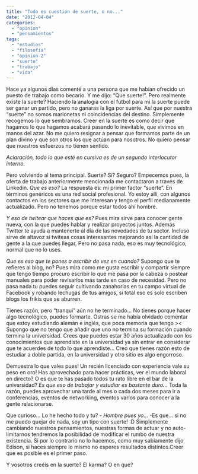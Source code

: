 ```yaml
---
title: "Todo es cuestión de suerte, o no..."
date: "2012-04-04"
categories: 
  - "opinion"
  - "pensamientos"
tags: 
  - "estudios"
  - "filosofia"
  - "opinion-2"
  - "suerte"
  - "trabajo"
  - "vida"
---
```


Hace ya algunos días comenté a una persona que me habían ofrecido un puesto de trabajo como becario. Y me dijo: “Que suerte!”. Pero realmente existe la suerte? Haciendo la analogía con el fútbol para mi la suerte puede ser ganar un partido, pero no ganaras la liga por suerte. Así que por nuestra “suerte” no somos marionetas ni coincidencias del destino. Simplemente recogemos lo que sembramos. Creer en la suerte es como decir que hagamos lo que hagamos acabará pasando lo inevitable, que vivimos en manos del azar. No me quiero resignar a pensar que formamos parte de un plan divino y que son otros los que actúan para nosotros. No quiero pensar que nuestros esfuerzos no tienen sentido.

_Aclaración, todo lo que esté en cursiva es de un segundo interlocutor interno._

Pero volviendo al tema principal. Suerte? Si? Seguro? Empecemos pues, la oferta de trabajo anteriormente mencionada me contactaron a través de Linkedin. _Que es eso?_ La respuesta es: mi primer factor “suerte”. En términos genéricos es una red social profesional. Yo estoy allí, con algunos contactos en los sectores que me interesan y tengo el perfil medianamente actualizado. Pero no tenemos porque estar todos ahí hombre.

_Y eso de twitear que haces que es?_ Pues mira sirve para conocer gente nueva, con la que puedes hablar y realizar proyectos juntos. Además Twitter te ayuda a mantenerte al día de las novedades de tu sector. Incluso sirve de altavoz si twiteas cosas interesantes mejorando así la cantidad de gente a la que puedes llegar. Pero no pasa nada, eso es muy tecnológico, normal que no lo uses.

_Que es eso que te pones a escribir de vez en cuando?_ Supongo que te refieres al blog, no? Pues mira como me gusta escribir y compartir siempre que tengo tiempo procuro escribir lo que me pasa por la cabeza o postear manuales para poder revisarlos más tarde en caso de necesidad. Pero no pasa nada tu puedes seguir cultivando zanahorias en tu campo virtual de Facebook y robando lechugas de tus amigos, si total eso es solo escriben blogs los frikis que se aburren.

Tienes razón, pero “tranqui” aún no he terminado... No tienes porque hacer algo tecnológico, puedes formarte. Ostras se me había olvidado comentar que estoy estudiando alemán e inglés, que poca memoria que tengo >< Supongo que no tengo que añadir que uno no termina su formación cuando termina la universidad. Crees que puedes estar 30 años actualizado con los conocimientos que aprendiste en la universidad ya sin entrar en considerar que te acuerdes de todo lo que aprendiste... Creo que tienes razón esto de estudiar a doble partida, en la universidad y otro sitio es algo engorroso.

Demuestra lo que vales pues! Un recién licenciado con experiencia vale su peso en oro! Has aprovechado para hacer prácticas, ver el mundo laboral en directo? O es que te has pasado todos tu rato libre en el bar de la universidad? _Es que eso de trabajar y estudiar es bastante duro..._ Toda la razón, puedes aprovechar una tarde al mes o cada dos meses para ir a conferencias, eventos de networking, eventos varios para conocer a la gente relacionarse.

Que curioso... Lo he hecho todo y tu? _\- Hombre pues yo..._ \-Es que... si no me puedo quejar de nada, soy un tipo con suerte! :D Simplemente cambiando nuestros pensamientos, nuestras formas de actuar y no auto-limitarnos tendremos la posibilidad de modificar el rumbo de nuestra existencia. Si por lo contrario no lo hacemos, como muy sabiamente dijo Edison, si haces siempre lo mismo no esperes resultados distintos.Creer que es posible es el primer paso.

Y vosotros creéis en la suerte? El karma? O en que?
